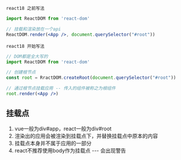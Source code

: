 `react18 之前写法`

```jsx
import ReactDOM from 'react-dom'

// 挂载和渲染放在一个api
ReactDOM.render(<App />, document.querySelector("#root"))
```



`react18 开始写法`

```jsx
// DOM都是全大写的
import ReactDOM from 'react-dom'

// 创建根节点
const root = RractDOM.createRoot(document.querySelector("#root"))

// 通过根节点挂载应用 -- 传入的组件被称之为根组件
root.render(<App />)
```



## 挂载点

1. vue一般为div#app，react一般为div#root
2. 渲染出的应用会被渲染到挂载点下，并替换挂载点中原本的内容
3. 挂载点本身并不属于应用的一部分
4. react不推荐使用body作为挂载点 --- 会出现警告